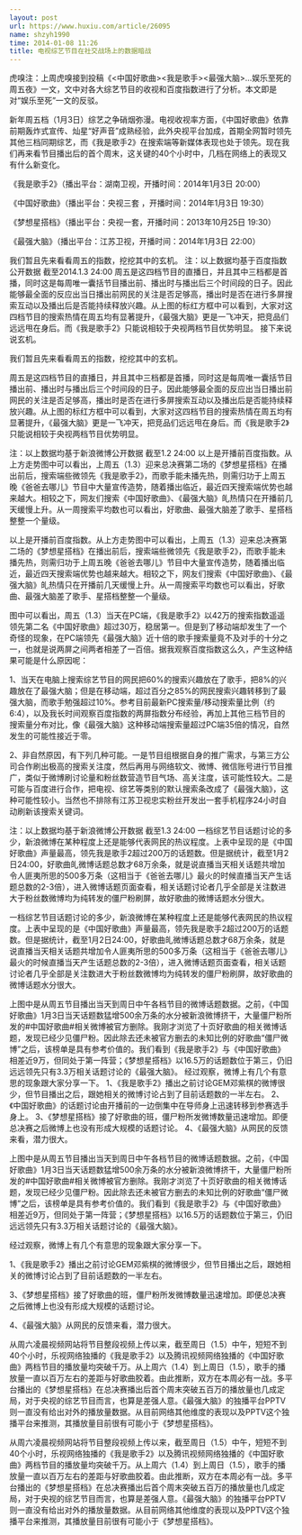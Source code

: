 ```yaml
---
layout: post
url: https://www.huxiu.com/article/26095
name: shzyh1990
time: 2014-01-08 11:26
title: 电视综艺节目在社交战场上的数据暗战
---
```

虎嗅注：上周虎嗅接到投稿《<中国好歌曲><我是歌手><最强大脑>…娱乐至死的周五夜》一文，文中对各大综艺节目的收视和百度指数进行了分析。本文即是对“娱乐至死”一文的反驳。

新年周五档（1月3日）综艺之争硝烟弥漫。电视收视率方面，《中国好歌曲》依靠前期轰炸式宣传、灿星“好声音”成熟经验，此外央视平台加成，首期全网暂时领先其他三档同期综艺，而《我是歌手2》在搜索端等新媒体表现也处于领先。现在我们再来看节目播出后的首个周末，这关键的40个小时中，几档在网络上的表现又有什么新变化。

《我是歌手2》（播出平台：湖南卫视，开播时间：2014年1月3日 20:00）

《中国好歌曲》（播出平台：央视三套 ，开播时间：2014年1月3日 19:30）

《梦想星搭档》（播出平台：央视一套，开播时间：2013年10月25日 19:30）

《最强大脑》（播出平台：江苏卫视，开播时间：2014年1月3日 22:00）

我们暂且先来看看周五的指数，挖挖其中的玄机。 注：以上数据均基于百度指数公开数据 截至2014.1.3 24:00 周五是这四档节目的直播日，并且其中三档都是首播，同时这是每周唯一囊括节目播出前、播出时与播出后三个时间段的日子。因此能够最全面的反应出当日播出前网民的关注是否足够高，播出时是否在进行多屏搜索互动以及播出后是否能持续释放兴趣。从上图的标红方框中可以看到，大家对这四档节目的搜索热情在周五均有显著提升，《最强大脑》更是一飞冲天，把竞品们远远甩在身后。而《我是歌手2》只能说相较于央视两档节目优势明显。 接下来说说玄机。

我们暂且先来看看周五的指数，挖挖其中的玄机。

周五是这四档节目的直播日，并且其中三档都是首播，同时这是每周唯一囊括节目播出前、播出时与播出后三个时间段的日子。因此能够最全面的反应出当日播出前网民的关注是否足够高，播出时是否在进行多屏搜索互动以及播出后是否能持续释放兴趣。从上图的标红方框中可以看到，大家对这四档节目的搜索热情在周五均有显著提升，《最强大脑》更是一飞冲天，把竞品们远远甩在身后。而《我是歌手2》只能说相较于央视两档节目优势明显。

注：以上数据均基于新浪微博公开数据 截至1.2 24:00 以上是开播前百度指数。从上方走势图中可以看出，上周五（1.3）迎来总决赛第二场的《梦想星搭档》在播出前后，搜索端些微领先《我是歌手2》，而歌手能未播先热，则需归功于上周五晚《爸爸去哪儿》节目中大量宣传造势，随着播出临近，最近四天搜索端优势也越来越大。相较之下，网友们搜索《中国好歌曲》、《最强大脑》癿热情只在开播前几天缓慢上升。从一周搜索平均数也可以看出，好歌曲、最强大脑差了歌手、星搭档整整一个量级。

以上是开播前百度指数。从上方走势图中可以看出，上周五（1.3）迎来总决赛第二场的《梦想星搭档》在播出前后，搜索端些微领先《我是歌手2》，而歌手能未播先热，则需归功于上周五晚《爸爸去哪儿》节目中大量宣传造势，随着播出临近，最近四天搜索端优势也越来越大。相较之下，网友们搜索《中国好歌曲》、《最强大脑》癿热情只在开播前几天缓慢上升。从一周搜索平均数也可以看出，好歌曲、最强大脑差了歌手、星搭档整整一个量级。

图中可以看出，周五（1.3）当天在PC端，《我是歌手2》以42万的搜索指数遥遥领先第二名《中国好歌曲》超过30万，稳居第一。但是到了移动端却发生了一个奇怪的现象，在PC端领先《最强大脑》近十倍的歌手搜索量竟不及对手的十分之一，也就是说两屏之间两者相差了一百倍。据我观察百度指数这么久，产生这种结果可能是什么原因呢：

1、当天在电脑上搜索综艺节目的网民把60%的搜索兴趣放在了歌手，把8%的兴趣放在了最强大脑；但是在移动端，超过百分之85%的网民搜索兴趣转移到了最强大脑，而歌手勉强超过10%。参考目前最新PC搜索量/移动搜索量比例（约6:4），以及我长时间观察百度指数的两屏指数分布经验，再加上其他三档节目的搜索量分布对比，像《最强大脑》这种移动端搜索量超过PC端35倍的情况，自然发生的可能性接近于零。

2、非自然原因，有下列几种可能。一是节目组根据自身的推广需求，与第三方公司合作刷出极高的搜索关注度，然后再用与网络软文、微博、微信账号进行节目推广，类似于微博刷讨论量和粉丝数营造节目气场、高关注度，该可能性较大。二是可能与百度进行合作，把电视、综艺等类别的默认搜索条改成了《最强大脑》，这种可能性较小。当然也不排除有江苏卫视忠实粉丝开发出一套手机程序24小时自动刷新该搜索关键词。

注：以上数据均基于新浪微博公开数据 截至1.3 24:00 一档综艺节目话题讨论的多少，新浪微博在某种程度上还是能够代表网民的热议程度。上表中呈现的是《中国好歌曲》声量最高，领先我是歌手2超过200万的话题数。但是据统计，截至1月2日24:00，好歌曲癿微博话题总数才68万余条，就是说直播当天相关话题共增加令人匪夷所思的500多万条（这相当于《爸爸去哪儿》最火的时候直播当天产生话题总数的2-3倍），进入微博话题页面查看，相关话题讨论者几乎全部是关注数进大于粉丝数微博均为纯转发的僵尸粉刷屏，故好歌曲的微博话题水分很大。

一档综艺节目话题讨论的多少，新浪微博在某种程度上还是能够代表网民的热议程度。上表中呈现的是《中国好歌曲》声量最高，领先我是歌手2超过200万的话题数。但是据统计，截至1月2日24:00，好歌曲癿微博话题总数才68万余条，就是说直播当天相关话题共增加令人匪夷所思的500多万条（这相当于《爸爸去哪儿》最火的时候直播当天产生话题总数的2-3倍），进入微博话题页面查看，相关话题讨论者几乎全部是关注数进大于粉丝数微博均为纯转发的僵尸粉刷屏，故好歌曲的微博话题水分很大。

上图中是从周五节目播出当天到周日中午各档节目的微博话题数据。之前，《中国好歌曲》1月3日当天话题数猛增500余万条的水分被新浪微博挤干，大量僵尸粉所发的#中国好歌曲#相关微博被官方删除。我刚才浏览了十页好歌曲的相关微博话题，发现已经少见僵尸粉。因此除去还未被官方删去的未知比例的好歌曲“僵尸微博”之后，该榜单是具有参考价值的。我们看到《我是歌手2》与《中国好歌曲》相差近9万，但同处于第一阵营；《梦想星搭档》以16.5万的话题数位于第三，仍旧远远领先只有3.3万相关话题讨论的《最强大脑》。 经过观察，微博上有几个有意思的现象跟大家分享一下。 1、《我是歌手2》播出之前讨论GEM邓紫棋的微博很少，但节目播出之后，跟她相关的微博讨论占到了目前话题数的一半左右。 2、《中国好歌曲》的话题讨论由开播前的一边倒集中在导师身上迅速转移到参赛选手身上。 3、《梦想星搭档》接了好歌曲的班，僵尸粉所发微博数量迅速增加。即便总决赛之后微博上也没有形成大规模的话题讨论。 4、《最强大脑》从网民的反馈来看，潜力很大。

上图中是从周五节目播出当天到周日中午各档节目的微博话题数据。之前，《中国好歌曲》1月3日当天话题数猛增500余万条的水分被新浪微博挤干，大量僵尸粉所发的#中国好歌曲#相关微博被官方删除。我刚才浏览了十页好歌曲的相关微博话题，发现已经少见僵尸粉。因此除去还未被官方删去的未知比例的好歌曲“僵尸微博”之后，该榜单是具有参考价值的。我们看到《我是歌手2》与《中国好歌曲》相差近9万，但同处于第一阵营；《梦想星搭档》以16.5万的话题数位于第三，仍旧远远领先只有3.3万相关话题讨论的《最强大脑》。

经过观察，微博上有几个有意思的现象跟大家分享一下。

1、《我是歌手2》播出之前讨论GEM邓紫棋的微博很少，但节目播出之后，跟她相关的微博讨论占到了目前话题数的一半左右。

3、《梦想星搭档》接了好歌曲的班，僵尸粉所发微博数量迅速增加。即便总决赛之后微博上也没有形成大规模的话题讨论。

4、《最强大脑》从网民的反馈来看，潜力很大。

从周六凌晨视频网站将节目整段视频上传以来，截至周日（1.5）中午，短短不到40个小时，乐视网络独播的《我是歌手2》以及腾讯视频网络独播的《中国好歌曲》两档节目的播放量均突破千万。从上周六（1.4）到上周日（1.5），歌手的播放量一直以百万左右的差距与好歌曲胶着。由此推断，双方在本周必有一战。多平台播出的《梦想星搭档》在总决赛播出后首个周末突破五百万的播放量也几成定局，对于央视的综艺节目而言，也算是差强人意。《最强大脑》的独播平台PPTV则一直没有给出对外的播放量数据。从目前网络其他维度的表现以及PPTV这个独播平台来推测，其播放量目前很有可能小于《梦想星搭档》。

从周六凌晨视频网站将节目整段视频上传以来，截至周日（1.5）中午，短短不到40个小时，乐视网络独播的《我是歌手2》以及腾讯视频网络独播的《中国好歌曲》两档节目的播放量均突破千万。从上周六（1.4）到上周日（1.5），歌手的播放量一直以百万左右的差距与好歌曲胶着。由此推断，双方在本周必有一战。多平台播出的《梦想星搭档》在总决赛播出后首个周末突破五百万的播放量也几成定局，对于央视的综艺节目而言，也算是差强人意。《最强大脑》的独播平台PPTV则一直没有给出对外的播放量数据。从目前网络其他维度的表现以及PPTV这个独播平台来推测，其播放量目前很有可能小于《梦想星搭档》。

